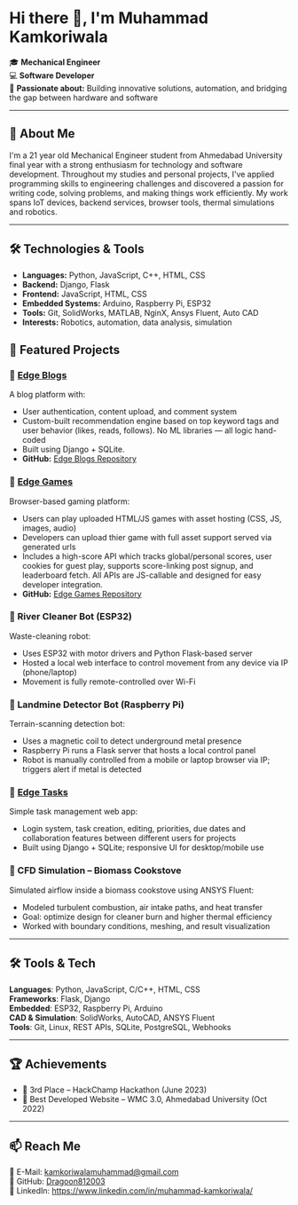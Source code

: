 # Hi there 👋, I'm Muhammad Kamkoriwala

🎓 **Mechanical Engineer**  
💻 **Software Developer**  
🚀 **Passionate about:** Building innovative solutions, automation, and bridging the gap between hardware and software

---

## 🌟 About Me
I'm a 21 year old Mechanical Engineer student from Ahmedabad University final year with a strong enthusiasm for technology and software development. Throughout my studies and personal projects, I've applied programming skills to engineering challenges and discovered a passion for writing code, solving problems, and making things work efficiently.
My work spans IoT devices, backend services, browser tools, thermal simulations and robotics.

---

## 🛠️ Technologies & Tools

- **Languages:** Python, JavaScript, C++, HTML, CSS
- **Backend:** Django, Flask
- **Frontend:** JavaScript, HTML, CSS
- **Embedded Systems:** Arduino, Raspberry Pi, ESP32
- **Tools:** Git, SolidWorks, MATLAB, NginX, Ansys Fluent, Auto CAD
- **Interests:** Robotics, automation, data analysis, simulation

## 🔧 Featured Projects

### 🔹 [Edge Blogs](https://edgeblogs.pythonanywhere.com)
        
A blog platform with:
- User authentication, content upload, and comment system
- Custom-built recommendation engine based on top keyword tags and user behavior (likes, reads, follows). No ML libraries — all logic hand-coded
- Built using Django + SQLite.
- **GitHub:** [Edge Blogs Repository](https://github.com/Dragoon812003/edgeblogs-live)

### 🔹 [Edge Games](https://edgegames.pythonanywhere.com)
Browser-based gaming platform:
- Users can play uploaded HTML/JS games with asset hosting (CSS, JS, images, audio)
- Developers can upload thier game with full asset support served via generated urls
- Includes a high-score API which tracks global/personal scores, user cookies for guest play, supports 
score-linking post signup, and leaderboard fetch. All APIs are JS-callable and designed for easy developer 
integration.
- **GitHub:** [Edge Games Repository](https://github.com/Dragoon812003/edgegames)

### 🔹 River Cleaner Bot (ESP32)
Waste-cleaning robot:
- Uses ESP32 with motor drivers and Python Flask-based server
- Hosted a local web interface to control movement from any device via IP (phone/laptop)
- Movement is fully remote-controlled over Wi-Fi



### 🔹 Landmine Detector Bot (Raspberry Pi)
Terrain-scanning detection bot:
- Uses a magnetic coil to detect underground metal presence
- Raspberry Pi runs a Flask server that hosts a local control panel
- Robot is manually controlled from a mobile or laptop browser via IP; triggers alert if metal is detected



### 🔹 [Edge Tasks](https://edgetasks.pythonanywhere.com)
Simple task management web app:
- Login system, task creation, editing, priorities, due dates and collaboration features between different users for projects
- Built using Django + SQLite; responsive UI for desktop/mobile use

### 🔹 CFD Simulation – Biomass Cookstove
Simulated airflow inside a biomass cookstove using ANSYS Fluent:
- Modeled turbulent combustion, air intake paths, and heat transfer  
- Goal: optimize design for cleaner burn and higher thermal efficiency  
- Worked with boundary conditions, meshing, and result visualization

---

## 🛠️ Tools & Tech

**Languages**: Python, JavaScript, C/C++, HTML, CSS  
**Frameworks**: Flask, Django  
**Embedded**: ESP32, Raspberry Pi, Arduino  
**CAD & Simulation**: SolidWorks, AutoCAD, ANSYS Fluent  
**Tools**: Git, Linux, REST APIs, SQLite, PostgreSQL, Webhooks

---

## 🏆 Achievements

- 🥉 3rd Place – HackChamp Hackathon (June 2023)  
- 🥇 Best Developed Website – WMC 3.0, Ahmedabad University (Oct 2022)

---

## 📫 Reach Me

📧 E-Mail: kamkoriwalamuhammad@gmail.com  
🔗 GitHub: [Dragoon812003](https://github.com/Dragoon812003)  
🔗 LinkedIn: https://www.linkedin.com/in/muhammad-kamkoriwala/
